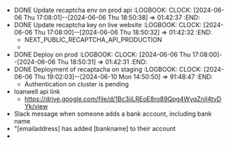 - DONE Update recaptcha env on prod api
  :LOGBOOK:
  CLOCK: [2024-06-06 Thu 17:08:01]--[2024-06-06 Thu 18:50:38] =>  01:42:37
  :END:
- DONE Update recaptcha key on live website
  :LOGBOOK:
  CLOCK: [2024-06-06 Thu 17:08:00]--[2024-06-06 Thu 18:50:32] =>  01:42:32
  :END:
	- NEXT_PUBLIC_RECAPTCHA_API_PRODUCTION
	-
- DONE Deploy on prod
  :LOGBOOK:
  CLOCK: [2024-06-06 Thu 17:08:00]--[2024-06-06 Thu 18:50:31] =>  01:42:31
  :END:
- DONE Deployment of recaptacha on staging
  :LOGBOOK:
  CLOCK: [2024-06-06 Thu 19:02:03]--[2024-06-10 Mon 14:50:50] =>  91:48:47
  :END:
	- Authentication on cluster is pending
- loanwell api link
	- https://drive.google.com/file/d/1Bc3iiLREoE8ro89Qpg4WyqZnjl4tvDYk/view
- Slack message when someone adds a bank account, including bank name
- "[emailaddress] has added [bankname] to their account
-
